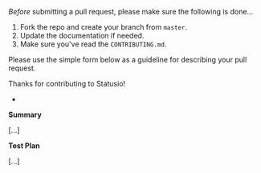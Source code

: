 *Before* submitting a pull request, please make sure the following is done...

1. Fork the repo and create your branch from `master`.
2. Update the documentation if needed.
3. Make sure you've read the `CONTRIBUTING.md`.

Please use the simple form below as a guideline for describing your pull request.

Thanks for contributing to Statusio!

-

**Summary**

[...]

**Test Plan**

[...]
